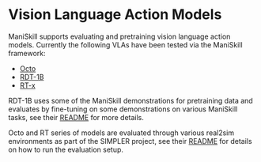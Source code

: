# Vision Language Action Models

ManiSkill supports evaluating and pretraining vision language action models. Currently the following VLAs have been tested via the ManiSkill framework:

- [Octo](https://github.com/octo-models/octo)
- [RDT-1B](https://github.com/thu-ml/RoboticsDiffusionTransformer)
- [RT-x](https://robotics-transformer-x.github.io/)

RDT-1B uses some of the ManiSkill demonstrations for pretraining data and evaluates by fine-tuning on some demonstrations on various ManiSkill tasks, see their [README](#https://github.com/thu-ml/RoboticsDiffusionTransformer?tab=readme-ov-file#simulation-benchmark) for more details.

Octo and RT series of models are evaluated through various real2sim environments as part of the SIMPLER project, see their [README](https://github.com/simpler-env/SimplerEnv/tree/maniskill3) for details on how to run the evaluation setup.